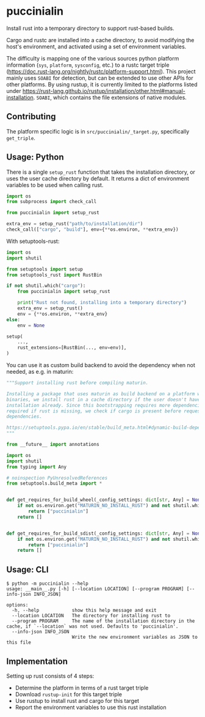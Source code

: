 # puccinialin

Install rust into a temporary directory to support rust-based builds.

Cargo and rustc are installed into a cache directory, to avoid modifying the host's environment, and activated using a
set of environment variables.

The difficulty is mapping one of the various sources python platform information (`sys`, `platform`, `sysconfig`, etc.)
to a rustc target triple (https://doc.rust-lang.org/nightly/rustc/platform-support.html). This project mainly uses
`SOABI` for detection, but can be extended to use other APIs for other platforms. By using rustup, it is currently
limited to the platforms listed under https://rust-lang.github.io/rustup/installation/other.html#manual-installation.
`SOABI`, which contains the file extensions of native modules.

## Contributing

The platform specific logic is in `src/puccinialin/_target.py`, specifically `get_triple`.

## Usage: Python

There is a single `setup_rust` function that takes the installation directory, or uses the user cache directory by
default. It returns a dict of environment variables to be used when calling rust.

```python
import os
from subprocess import check_call

from puccinialin import setup_rust

extra_env = setup_rust("path/to/installation/dir")
check_call(["cargo", "build"], env={**os.environ, **extra_env})
```

With setuptools-rust:

```python
import os
import shutil

from setuptools import setup
from setuptools_rust import RustBin

if not shutil.which("cargo"):
    from puccinialin import setup_rust

    print("Rust not found, installing into a temporary directory")
    extra_env = setup_rust()
    env = {**os.environ, **extra_env}
else:
    env = None

setup(
    ...,
    rust_extensions=[RustBin(..., env=env)],
)
```

You can use it as custom build backend to avoid the dependency when not needed, as e.g. in maturin:

```python
"""Support installing rust before compiling maturin.

Installing a package that uses maturin as build backend on a platform without maturin
binaries, we install rust in a cache directory if the user doesn't have a rust
installation already. Since this bootstrapping requires more dependencies but is only
required if rust is missing, we check if cargo is present before requesting those
dependencies.

https://setuptools.pypa.io/en/stable/build_meta.html#dynamic-build-dependencies-and-other-build-meta-tweaks
"""

from __future__ import annotations

import os
import shutil
from typing import Any

# noinspection PyUnresolvedReferences
from setuptools.build_meta import *


def get_requires_for_build_wheel(_config_settings: dict[str, Any] = None) -> list[str]:
    if not os.environ.get("MATURIN_NO_INSTALL_RUST") and not shutil.which("cargo"):
        return ["puccinialin"]
    return []


def get_requires_for_build_sdist(_config_settings: dict[str, Any] = None) -> list[str]:
    if not os.environ.get("MATURIN_NO_INSTALL_RUST") and not shutil.which("cargo"):
        return ["puccinialin"]
    return []
```

## Usage: CLI

```console
$ python -m puccinialin --help
usage: __main__.py [-h] [--location LOCATION] [--program PROGRAM] [--info-json INFO_JSON]

options:
  -h, --help            show this help message and exit
  --location LOCATION   The directory for installing rust to
  --program PROGRAM     The name of the installation directory in the cache, if `--location` was not used. Defaults to 'puccinialin'.
  --info-json INFO_JSON
                        Write the new environment variables as JSON to this file
```

## Implementation

Setting up rust consists of 4 steps:

- Determine the platform in terms of a rust target triple
- Download `rustup-init` for this target triple
- Use rustup to install rust and cargo for this target
- Report the environment variables to use this rust installation
